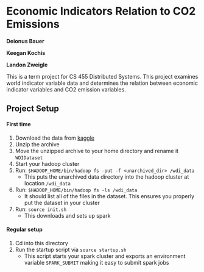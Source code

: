 # Economic Indicators Relation to CO2 Emissions
**Deionus Bauer**

**Keegan Kochis**

**Landon Zweigle**

This is a term project for CS 455 Distributed Systems. This project examines world indicator variable data and determines the relation between economic indicator variables and CO2 emission variables.

## Project Setup
#### First time
1. Download the data from [kaggle](https://www.kaggle.com/worldbank/world-development-indicators/download)
1. Unzip the archive
1. Move the unzipped archive to your home directory and rename it `WDIDataset`
1. Start your hadoop cluster
1. Run: `$HADOOP_HOME/bin/hadoop fs -put -f <unarchived_dir> /wdi_data`
    * This puts the unarchived data directory into the hadoop cluster at location `/wdi_data`
1. Run: `$HADOOP_HOME/bin/hadoop fs -ls /wdi_data`
    * It should list all of the files in the dataset. This ensures you properly put the dataset in your cluster
1. Run: `source init.sh`
    * This downloads and sets up spark
    
#### Regular setup
1. Cd into this directory
1. Run the startup script via `source startup.sh`
    * This script starts your spark cluster and exports an environment variable `SPARK_SUBMIT` making it easy to submit spark jobs

